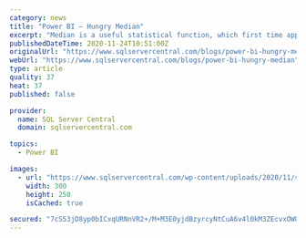 ```yaml
---
category: news
title: "Power BI – Hungry Median"
excerpt: "Median is a useful statistical function, which first time appeared in SSAS 2016 and in Power BI around that year as well. There are several articles on how to implement the median function in DAX ..."
publishedDateTime: 2020-11-24T10:51:00Z
originalUrl: "https://www.sqlservercentral.com/blogs/power-bi-hungry-median"
webUrl: "https://www.sqlservercentral.com/blogs/power-bi-hungry-median"
type: article
quality: 37
heat: 37
published: false

provider:
  name: SQL Server Central
  domain: sqlservercentral.com

topics:
  - Power BI

images:
  - url: "https://www.sqlservercentral.com/wp-content/uploads/2020/11/sidebar-dps-sql-sessions.jpg"
    width: 300
    height: 250
    isCached: true

secured: "7cS53jD8yp0bICxqURNnVR2+/M+M3E0yjdBzyrcyNtCuA6v4l0kM3ZEcvxOWO/al9+PMa2I84+7RU6T2jmbr2UW4GQPSy4gkYPN5PujvDYOrENItEVeOLRefF3xwwGWFmIbb5XtjqH74vTsVvHNccTudr+ey8z7WCgx+Vszrq/M5cXJwgPOszh8PWtNFS4W1dpEe53/c5EMPHZxwU0QBlGnRIz48s3SeiptWzK+T0BXMXwyJjhtL4Jb3uYboM6Bah/oTrJOj06knk+RFoz1QsndfWEufBGpHlkieDBgbd/PQXFPNIVq76GiStXMrwWTQya7Qhcc2ZLGq3kK2UPoGuXUDDorPItf/DaSpuyXrU/M=;btb4SK6EJcu39Em15VexRQ=="
---
```


